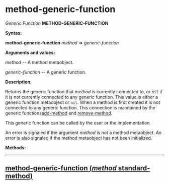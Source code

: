 method-generic-function
=======================

*Generic Function* **METHOD-GENERIC-FUNCTION**

**Syntax:**

**method-generic-function** *method* => *generic-function*

**Arguments and values:**

*method* -- A method metaobject.

*generic-function* -- A generic function.

**Description:**

Returns the generic function that *method* is currently connected to, or `nil` if it is not currently connected to any generic function. This value is either a generic function metaobject or `nil`. When a method is first created it is not connected to any generic function. This connection is maintained by the generic functions[add-method](/meta-object-protocol/add-method) and [remove-method](/meta-object-protocol/remove-method).

This generic function can be called by the user or the implementation.

An error is signaled if the argument *method* is not a method metaobject. An error is also signaled if the method metaobject has not been initialized.

**Methods:**

  ------------------------------------------------------------------------------------------------------
  [**method-generic-function** (*method* standard-method)](/meta-object-protocol/method-generic-function-standard-method)
  ------------------------------------------------------------------------------------------------------


